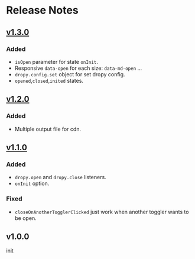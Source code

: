 # Release Notes

## [v1.3.0](https://github.com/amirHossein5/dropy/compare/v1.2.0...v1.3.0)

### Added

-   `isOpen` parameter for state `onInit`.
-   Responsive `data-open` for each size: `data-md-open` ...
-   `dropy.config.set` object for set dropy config.
-   `opened`,`closed`,`inited` states.

## [v1.2.0](https://github.com/amirHossein5/dropy/compare/v1.1.0...v1.2.0)

### Added

-   Multiple output file for cdn.

## [v1.1.0](https://github.com/amirHossein5/dropy/compare/v1.0.0...v1.1.0)

### Added

-   `dropy.open` and `dropy.close` listeners.
-   `onInit` option.

### Fixed

-   `closeOnAnotherTogglerClicked` just work when another toggler wants to be open.

## v1.0.0

init
